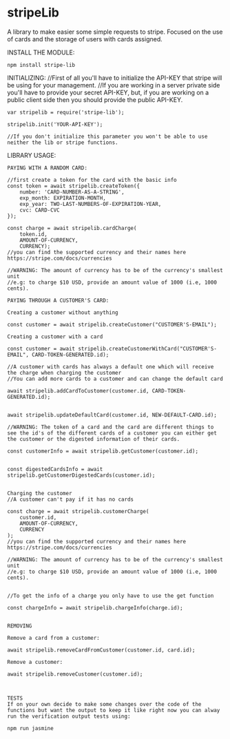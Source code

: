 # stripeLib
A library to make easier some simple requests to stripe.
Focused on the use of cards and the storage of users with cards assigned.

INSTALL THE MODULE:

    npm install stripe-lib

INITIALIZING:
    //First of all you'll have to initialize the API-KEY that stripe will be using for your management.
    //If you are working in a server private side you'll have to provide your secret API-KEY, but, if you are working on a public client side then you should provide the public API-KEY.

    var stripelib = require('stripe-lib');

    stripelib.init('YOUR-API-KEY');

    //If you don't initialize this parameter you won't be able to use neither the lib or stripe functions.

LIBRARY USAGE:

    PAYING WITH A RANDOM CARD:
    
    //first create a token for the card with the basic info
    const token = await stripelib.createToken({
        number: 'CARD-NUMBER-AS-A-STRING',
        exp_month: EXPIRATION-MONTH,
        exp_year: TWO-LAST-NUMBERS-OF-EXPIRATION-YEAR,
        cvc: CARD-CVC
    });

    const charge = await stripelib.cardCharge(
        token.id,
        AMOUNT-OF-CURRENCY,
        CURRENCY);
    //you can find the supported currency and their names here https://stripe.com/docs/currencies

    //WARNING: The amount of currency has to be of the currency's smallest unit
    //e.g: to charge $10 USD, provide an amount value of 1000 (i.e, 1000 cents).
    
    PAYING THROUGH A CUSTOMER'S CARD:

    Creating a customer without anything

    const customer = await stripelib.createCustomer("CUSTOMER'S-EMAIL");

    Creating a customer with a card
    
    const customer = await stripelib.createCustomerWithCard("CUSTOMER'S-EMAIL", CARD-TOKEN-GENERATED.id);

    //A customer with cards has always a default one which will receive the charge when charging the customer
    //You can add more cards to a customer and can change the default card

    await stripelib.addCardToCustomer(customer.id, CARD-TOKEN-GENERATED.id);


    await stripelib.updateDefaultCard(customer.id, NEW-DEFAULT-CARD.id);  

    //WARNING: The token of a card and the card are different things to see the id's of the different cards of a customer you can either get the customer or the digested information of their cards.

    const customerInfo = await stripelib.getCustomer(customer.id);


    const digestedCardsInfo = await stripelib.getCustomerDigestedCards(customer.id);


    Charging the customer
    //A customer can't pay if it has no cards

    const charge = await stripelib.customerCharge(
        customer.id,
        AMOUNT-OF-CURRENCY,
        CURRENCY
    );
    //you can find the supported currency and their names here https://stripe.com/docs/currencies

    //WARNING: The amount of currency has to be of the currency's smallest unit
    //e.g: to charge $10 USD, provide an amount value of 1000 (i.e, 1000 cents).


    //To get the info of a charge you only have to use the get function

    const chargeInfo = await stripelib.chargeInfo(charge.id);


    REMOVING

    Remove a card from a customer:

    await stripelib.removeCardFromCustomer(customer.id, card.id);

    Remove a customer:

    await stripelib.removeCustomer(customer.id);



    TESTS
    If on your own decide to make some changes over the code of the functions but want the output to keep it like right now you can alway run the verification output tests using:

    npm run jasmine



